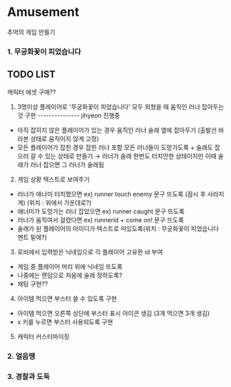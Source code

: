# Amusement
추억의 게임 만들기
### 1. 무궁화꽃이 피었습니다 

## TODO LIST
캐릭터 에셋 구매??
1. 3명이상 플레이어로 '무궁화꽃이 피었습니다' 모두 외쳤을 때 움직인 러너 잡아두는 것 구현 --------------- jihyeon 진행중
  - 아직 잡히지 않은 플레이어가 있는 경우
    움직인 러너 술래 옆에 잡아두기 (출발선 바라본 상태로 움직이지 않게 고정)
  - 모든 플레이어가 잡힌 경우
    잡힌 러너 포함 모든 러너들이 도망가도록 + 술래도 잡으러 갈 수 있는 상태로 만들기 
    &rarr; 러너가 술래 한번도 터치안한 상태이지만 이때 술래가 러너 잡으면 그 러너가 술래됨
    
2. 게임 상황 텍스트로 보여주기
  - 러너가 애너미 터치했으면 ex) runner touch enemy 문구 뜨도록 (잠시 후 사라지게) (위치 : 위에서 가운데로?)
  - 애너미가 도망가는 러너 잡았으면 ex) runner caught 문구 뜨도록
  - 러너가 움직여서 걸렸다면 ex) runnerid + come on! 문구 뜨도록
  - 술래가 된 플레이어의 아이디가 텍스트로 떠있도록(위치 : 무궁화꽃이 피었습니다 멘트 밑에?)   

3. 로비에서 입력받은 닉네임으로 각 플레이어 고유한 id 부여
  - 게임 중 플레이어 머리 위에 닉네임 뜨도록
  - 나중에는 랜덤으로 처음에 술래 정하도록?
  - 채팅 구현??

4. 아이템 먹으면 부스터 쓸 수 있도록 구현
  - 아이템 먹으면 오른쪽 상단에 부스터 표시 아이콘 생김 (3개 먹으면 3개 생김)
  - x 키를 누르면 부스터 사용되도록 구현

5. 캐릭터 커스터마이징

    

### 2. 얼음땡
### 3. 경찰과 도둑
